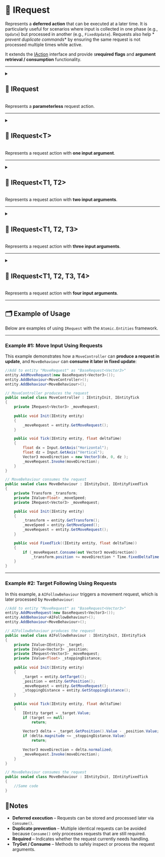 # 🧩 IRequest

Represents a **deferred action** that can be executed at a later time. It is particularly useful for scenarios where
input is collected in one phase (e.g., `Update`) but processed in another (e.g., `FixedUpdate`). Requests also help *
*prevent duplicate commands** by ensuring the same request is not processed multiple times while active.

It extends the [IAction](../Actions/IAction.md) interface and provide s**required flags** and **argument retrieval /
consumption** functionality.

---

<details>
  <summary>
    <h2>🧩 IRequest</h2>
    <br> Represents a <b>parameterless</b> request action.
  </summary>

<br>

```csharp
public interface IRequest : IAction
```

---

### 🔑 Properties

#### `Required`

```csharp
bool Required { get; }
```

- **Description:** Indicates whether the request must be handled.

---

### 🏹 Methods

#### `Invoke()`

```csharp
void Invoke();
```

- **Description:** Executes the request.
- **Note:** This method derived from [IAction.Invoke()](../Actions/IAction.md#invoke)

#### `Consume()`

```csharp
bool Consume();
```

- **Description:** Attempts to consume the request.
- **Returns:** `true` if successfully consumed; otherwise `false`.

</details>


---

<details>
  <summary>
    <h2>🧩 IRequest&lt;T&gt;</h2>
    <br> Represents a request action with <b>one input argument</b>.
  </summary>

<br>

```csharp
public interface IRequest<T> : IAction<T>
```

- **Type parameter:** `T` — the type of the argument.

---

### 🔑 Properties

#### `Required`

```csharp
bool Required { get; }
```

- **Description:** Indicates whether the request must be handled.

#### `Arg`

```csharp
T Arg { get; }
```

- **Description:** Gets the request argument.

---

### 🏹 Methods

#### `Invoke(T)`

```csharp
void Invoke(T arg);
```

- **Description:** Executes the request.
- **Parameter:** `arg` — the input parameter
- **Note:** This method derived from [IAction&lt;T&gt;.Invoke()](../Actions/IAction.md#invoket)

#### `Consume(out T)`

```csharp
bool Consume(out T arg);
```

- **Description:** Attempts to consume the request and retrieve the argument.
- **Output parameter:** `arg` — the argument value if the request was consumed successfully.
- **Returns:** `true` if successfully consumed.

#### `TryGet(out T arg)`

```csharp
bool TryGet(out T arg);
```

- **Description:** Attempts to retrieve the argument.
- **Output parameter:** `arg` — the argument value if successfully retrieved.
- **Returns:** `true` if the argument was retrieved successfully.

</details>

---

<details>
  <summary>
    <h2>🧩 IRequest&lt;T1, T2&gt;</h2>
    <br> Represents a request action with <b>two input arguments</b>.
  </summary>

<br>

```csharp
public interface IRequest<T1, T2> : IAction<T1, T2>
```

- **Type parameters:**
    - `T1` — first argument
    - `T2` — second argument

---

### 🔑 Properties

#### `Required`

```csharp
bool Required { get; }
```

- **Description:** Indicates whether the request must be handled.

#### `Arg1`

```csharp
T1 Arg1 { get; }
```

- **Description:** Get the first argument of the request.

#### `Arg2`

```csharp
T2 Arg2 { get; }
```

- **Description:** Get the second argument of the request.

---

### 🏹 Methods

#### `Invoke(T1, T2)`

```csharp
void Invoke(T1 arg1, T2 arg2);
```

- **Description:** Executes the request.
- **Parameters:**
    - `arg1` — the first input parameter
    - `arg2` — the second input parameter
- **Note:** This method derived from [IAction<T1, T2>.Invoke()](../Actions/IAction.md#invoket1-t2)

#### `Consume(out T1, out T2)`

```csharp
bool Consume(out T1 arg1, out T2 arg2);
```

- **Description:** Attempts to consume the request and retrieve the arguments.
- **Output parameters:**
    - `arg1` — the first argument value if the request was consumed successfully.
    - `arg2` — the second argument value if the request was consumed successfully.
- **Returns:** `true` if successfully consumed.

#### `TryGet(out T1, out T2)`

```csharp
bool TryGet(out T1 arg1, out T2 arg2);
```

- **Description:**  Attempts to retrieve both arguments.
- **Output parameters:**
    - `arg1` — the first argument value if successfully retrieved.
    - `arg2` — the second argument value if successfully retrieved.
- **Returns:** `true` if the argument was retrieved successfully.

</details>

---

<details>
  <summary>
    <h2>🧩 IRequest&lt;T1, T2, T3&gt;</h2>
    <br> Represents a request action with <b>three input arguments</b>.
  </summary>

<br>

```csharp
public interface IRequest<T1, T2, T3> : IAction<T1, T2, T3>
```

- **Type parameters:**
    - `T1` — first argument
    - `T2` — second argument
    - `T3` — third argument

---

### 🔑 Properties

#### `Required`

```csharp
bool Required { get; }
```

- **Description:** Indicates whether the request must be handled.

#### `Arg1`

```csharp
T1 Arg1 { get; }
```

- **Description:** Get the first argument of the request.

#### `Arg2`

```csharp
T2 Arg2 { get; }
```

- **Description:** Get the second argument of the request.

#### `Arg3`

```csharp
T3 Arg3 { get; }
```

- **Description:** Get the third argument of the request.

---

### 🏹 Methods

#### `Invoke(T1, T2, T3)`

```csharp
void Invoke(T1 arg1, T2 arg2, T3 arg3);
```

- **Description:** Executes the request.
- **Parameters:**
    - `arg1` — the first input parameter
    - `arg2` — the second input parameter
    - `arg3` — the third input parameter
- **Note:** This method derived from [IAction<T1, T2, T3>.Invoke()](../Actions/IAction.md#invoket1-t2-t3)

#### `Consume(out T1, out T2, out T3)`

```csharp
bool Consume(out T1 arg1, out T2 arg2, out T3 arg3);
```

- **Description:** Attempts to consume the request and retrieve the arguments.
- **Output parameters:**
    - `arg1` — the first argument value if the request was consumed successfully.
    - `arg2` — the second argument value if the request was consumed successfully.
    - `arg3` — the third argument value if the request was consumed successfully.
- **Returns:** `true` if successfully consumed.

#### `TryGet(out T1, out T2, out T3)`

```csharp
bool TryGet(out T1 arg1, out T2 arg2, out T3 arg3);
```

- **Description:**  Attempts to retrieve both arguments.
- **Output parameters:**
    - `arg1` — the first argument value if successfully retrieved.
    - `arg2` — the second argument value if successfully retrieved.
    - `arg3` — the third argument value if successfully retrieved.
- **Returns:** `true` if the argument was retrieved successfully.

</details>

---


<details>
  <summary>
    <h2>🧩 IRequest&lt;T1, T2, T3, T4&gt;</h2>
    <br> Represents a request action with <b>four input arguments</b>.
  </summary>

<br>

```csharp
public interface IRequest<T1, T2, T3, T4> : IAction<T1, T2, T3, T4>
```

- **Type parameters:**
    - `T1` — first argument
    - `T2` — second argument
    - `T3` — third argument
    - `T4` — fourth argument

---

### 🔑 Properties

#### `Required`

```csharp
bool Required { get; }
```

- **Description:** Indicates whether the request must be handled.

#### `Arg1`

```csharp
T1 Arg1 { get; }
```

- **Description:** Get the first argument of the request.

#### `Arg2`

```csharp
T2 Arg2 { get; }
```

- **Description:** Get the second argument of the request.

#### `Arg3`

```csharp
T3 Arg3 { get; }
```

- **Description:** Get the third argument of the request.

#### `Arg4`

```csharp
T4 Arg4 { get; }
```

- **Description:** Get the fourth argument of the request.

---

### 🏹 Methods

#### `Invoke(T1, T2, T3, T4)`

```csharp
void Invoke(T1 arg1, T2 arg2, T3 arg3, T4 arg4);
```

- **Description:** Executes the request.
- **Parameters:**
    - `arg1` — the first input parameter
    - `arg2` — the second input parameter
    - `arg3` — the third input parameter
    - `arg4` — the fourth input parameter
- **Note:** This method derived from [IAction<T1, T2, T3, T4>.Invoke()](../Actions/IAction.md#invoket1-t2-t3-t4)

#### `Consume(out T1, out T2, out T3, out T4)`

```csharp
bool Consume(out T1 arg1, out T2 arg2, out T3 arg3, out T4 arg4);
```

- **Description:** Attempts to consume the request and retrieve the arguments.
- **Output parameters:**
    - `arg1` — the first argument value if the request was consumed successfully.
    - `arg2` — the second argument value if the request was consumed successfully.
    - `arg3` — the third argument value if the request was consumed successfully.
    - `arg4` — the fourth argument value if the request was consumed successfully.
- **Returns:** `true` if successfully consumed.

#### `TryGet(out T1, out T2, out T3, out T4)`

```csharp
bool TryGet(out T1 arg1, out T2 arg2, out T3 arg3, out T4 arg4);
```

- **Description:**  Attempts to retrieve both arguments.
- **Output parameters:**
    - `arg1` — the first argument value if successfully retrieved.
    - `arg2` — the second argument value if successfully retrieved.
    - `arg3` — the third argument value if successfully retrieved.
    - `arg4` — the fourth argument value if successfully retrieved.
- **Returns:** `true` if the argument was retrieved successfully.

</details>

---

## 🗂 Example of Usage

Below are examples of using `IRequest` with the `Atomic.Entities` framework.

---

### Example #1: Move Input Using Requests

This example demonstrates how a `MoveController` can **produce a request in update**, and `MoveBehaviour` can **consume
it later in fixed update**:

```csharp
//Add to entity "MoveRequest" as "BaseRequest<Vector3>"
entity.AddMoveRequest(new BaseRequest<Vector3>());
entity.AddBehaviour<MoveController>();
entity.AddBehaviour<MoveBehaviour>();
```

```csharp
// MoveController produces the request
public sealed class MoveController : IEntityInit, IEntityTick
{
    private IRequest<Vector3> _moveRequest;
    
    public void Init(IEntity entity)
    {
        _moveRequest = entity.GetMoveRequest();    
    }

    public void Tick(IEntity entity, float deltaTime)
    {
        float dx = Input.GetAxis("Horizontal");
        float dz = Input.GetAxis("Vertical");
        Vector3 moveDirection = new Vector3(dx, 0, dz );
        _moveRequest.Invoke(moveDirection);
    }
}

// MoveBehaviour consumes the request
public sealed class MoveBehaviour : IEntityInit, IEntityFixedTick
{
    private Transform _transform;
    private IValue<float> _moveSpeed;
    private IRequest<Vector3> _moveRequest;

    public void Init(IEntity entity)
    {
        _transform = entity.GetTransform();
        _moveSpeed = entity.GetMoveSpeed();
        _moveRequest = entity.GetMoveRequest();
    }

    public void FixedTick((IEntity entity, float deltaTime))
    {
        if (_moveRequest.Consume(out Vector3 moveDirection))
            _transform.position += moveDirection * Time.fixedDeltaTime * _moveSpeed.Value;
    }
}
```

---

### Example #2: Target Following Using Requests

In this example, a `AIFollowBehaviour` triggers a movement request, which is later processed by `MoveBehaviour`:

```csharp
//Add to entity "MoveRequest" as "BaseRequest<Vector3>"
entity.AddMoveRequest(new BaseRequest<Vector3>());
entity.AddBehaviour<AIFollowBehaviour>();
entity.AddBehaviour<MoveBehaviour>();
```

```csharp
// AIFollowBehaviour produces the request
public sealed class AIFollowBehaviour : IEntityInit, IEntityTick
{
    private IValue<IEntity> _target;
    private IValue<Vector3> _position;
    private IRequest<Vector3> _moveRequest;
    private IValue<float> _stoppingDistance;
    
    public void Init(IEntity entity)
    {
        _target = entity.GetTarget();
        _position = entity.GetPosition();
        _moveRequest = entity.GetMoveRequest();    
        _stoppingDistance = entity.GetStoppingDistance();
    }

    public void Tick(IEntity entity, float deltaTime)
    {
        IEntity target = _target.Value;
        if (target == null)
            return;
        
        Vector3 delta = _target.GetPosition().Value - _position.Value;
        if (delta.magnitude <= _stoppingDistance.Value)
            return;
        
        Vector3 moveDirection = delta.normalized;
        _moveRequest.Invoke(moveDirection);
    }
}

// MoveBehaviour consumes the request
public sealed class MoveBehaviour : IEntityInit, IEntityFixedTick
{
    //Same code 
}
```

## 📝Notes

- **Deferred execution** – Requests can be stored and processed later via `Consume()`.
- **Duplicate prevention** – Multiple identical requests can be avoided because `Consume()` only processes requests that
  are still required.
- **Required** – Indicates whether the request currently needs handling.
- **TryGet / Consume** – Methods to safely inspect or process the request arguments.